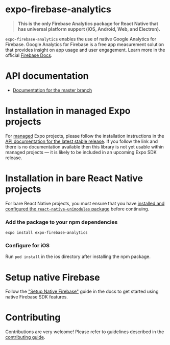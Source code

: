 # expo-firebase-analytics

> **This is the only Firebase Analytics package for React Native that has universal platform support (iOS, Android, Web, and Electron).**

`expo-firebase-analytics` enables the use of native Google Analytics for Firebase. Google Analytics for Firebase is a free app measurement solution that provides insight on app usage and user engagement.
Learn more in the official [Firebase Docs](https://firebase.google.com/docs/analytics/).

# API documentation

- [Documentation for the master branch](https://github.com/expo/expo/blob/master/docs/pages/versions/unversioned/sdk/firebase-analytics.md)

# Installation in managed Expo projects

For [managed](https://docs.expo.io/versions/latest/introduction/managed-vs-bare/) Expo projects, please follow the installation instructions in the [API documentation for the latest stable release](#api-documentation). If you follow the link and there is no documentation available then this library is not yet usable within managed projects &mdash; it is likely to be included in an upcoming Expo SDK release.

# Installation in bare React Native projects

For bare React Native projects, you must ensure that you have [installed and configured the `react-native-unimodules` package](https://github.com/unimodules/react-native-unimodules) before continuing.

### Add the package to your npm dependencies

```
expo install expo-firebase-analytics
```

### Configure for iOS

Run `pod install` in the ios directory after installing the npm package.

# Setup native Firebase

Follow the ["Setup Native Firebase"](https://github.com/expo/expo/blob/master/docs/pages/versions/unversioned/guides/setup-native-firebase.md) guide in the docs to get started using native Firebase SDK features.

# Contributing

Contributions are very welcome! Please refer to guidelines described in the [contributing guide]( https://github.com/expo/expo#contributing).


